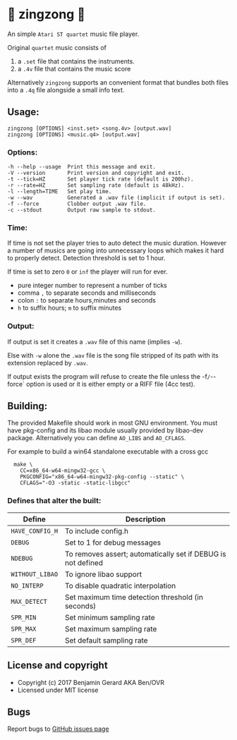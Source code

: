 # :musical_note: zingzong :musical_note:

An simple `Atari ST quartet` music file player.

Original `quartet` music consists of

  1. a `.set` file that contains the instruments.
  2. a `.4v` file  that contains the music score

Alternatively `zingzong` supports an convenient format that bundles both files into a `.4q` file alongside a small info text.

## Usage:

    zingzong [OPTIONS] <inst.set> <song.4v> [output.wav]
    zingzong [OPTIONS] <music.q4> [output.wav]

### Options:
    -h --help --usage  Print this message and exit.
    -V --version       Print version and copyright and exit.
    -t --tick=HZ       Set player tick rate (default is 200hz).
    -r --rate=HZ       Set sampling rate (default is 48kHz).
    -l --length=TIME   Set play time.
    -w --wav           Generated a .wav file (implicit if output is set).
    -f --force         Clobber output .wav file.
    -c --stdout        Output raw sample to stdout.

### Time:

If time is not set the player tries to auto detect the music duration. However a number of musics are going into unnecessary loops which makes it hard to properly detect. Detection threshold is set to 1 hour.

If time is set to zero `0` or `inf` the player will run for ever.

  * pure integer number to represent a number of ticks
  * comma `,` to separate seconds and milliseconds
  * colon `:` to separate hours,minutes and seconds
  * `h` to suffix hours; `m` to suffix minutes

### Output:

If output is set it creates a `.wav` file of this name (implies `-w`).

Else with `-w` alone the `.wav` file is the song file stripped of
its path with its extension replaced by `.wav`.

If output exists the program will refuse to create the file unless the -f`/`--force` option is used or it is either empty or a RIFF file (4cc test).

## Building:

The provided Makefile should work in most GNU environment. You must have pkg-config and its libao module usually provided by libao-dev package. Alternatively you can define `AO_LIBS` and `AO_CFLAGS`.

For example to build a win64 standalone executable with a cross gcc

      make \
        CC=x86_64-w64-mingw32-gcc \
        PKGCONFIG="x86_64-w64-mingw32-pkg-config --static" \
        CFLAGS="-O3 -static -static-libgcc"

### Defines that alter the built:

 |     Define    |                        Description                         |
 |---------------|------------------------------------------------------------|
 |`HAVE_CONFIG_H`|To include config.h                                         |
 |   `DEBUG`     |Set to 1 for debug messages                                 |
 |   `NDEBUG`    |To removes assert; automatically set if DEBUG is not defined|
 |`WITHOUT_LIBAO`|To ignore libao support                                     |
 |  `NO_INTERP`  |To disable quadratic interpolation                          |
 | `MAX_DETECT`  |Set maximum time detection threshold (in seconds)           |
 |   `SPR_MIN`   |Set minimum sampling rate                                   |
 |   `SPR_MAX`   |Set maximum sampling rate                                   |
 |   `SPR_DEF`   |Set default sampling rate                                   |

## License and copyright

  * Copyright (c) 2017 Benjamin Gerard AKA Ben/OVR
  * Licensed under MIT license

## Bugs

  Report bugs to [GitHub issues page](https://github.com/benjihan/zingzong/issues)
